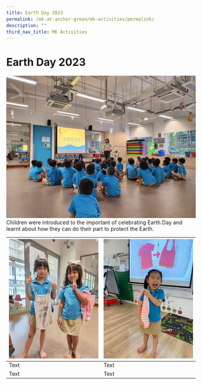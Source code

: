 ```yaml
---
title: Earth Day 2023
permalink: /mk-at-anchor-green/mk-activities/permalink/
description: ""
third_nav_title: MK Activities
---
```

# Earth Day 2023

![](/images/MK/2023/Earth%20Day%202023/1%20earth%20day%202023.jpg)
Children were introduced to the important of celebrating Earth Day and learnt about how they can do their part to protect the Earth.



| ![](/images/MK/2023/Earth%20Day%202023/2-1%20earth%20day%202023.jpg) | ![](/images/MK/2023/Earth%20Day%202023/2-2%20earth%20day%202023.jpeg) | 
| -------- | -------- | 
| Text     | Text     | 
| Text     | Text     | 

